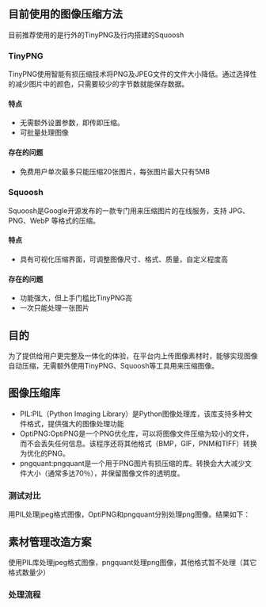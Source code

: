 ## 目前使用的图像压缩方法
目前推荐使用的是行外的TinyPNG及行内搭建的Squoosh
### TinyPNG
TinyPNG使用智能有损压缩技术将PNG及JPEG文件的文件大小降低。通过选择性的减少图片中的颜色，只需要较少的字节数就能保存数据。
#### 特点
- 无需额外设置参数，即传即压缩。
- 可批量处理图像
#### 存在的问题
- 免费用户单次最多只能压缩20张图片，每张图片最大只有5MB
### Squoosh
Squoosh是Google开源发布的一款专门用来压缩图片的在线服务，支持 JPG、PNG、WebP 等格式的压缩。
#### 特点
- 具有可视化压缩界面，可调整图像尺寸、格式、质量，自定义程度高
#### 存在的问题
- 功能强大，但上手门槛比TinyPNG高
- 一次只能处理一张图片
## 目的
为了提供给用户更完整及一体化的体验，在平台内上传图像素材时，能够实现图像自动压缩，无需额外使用TinyPNG、Squoosh等工具用来压缩图像。
## 图像压缩库
- PIL:PIL（Python Imaging Library）是Python图像处理库，该库支持多种文件格式，提供强大的图像处理功能
- OptiPNG:OptiPNG是一个PNG优化库，可以将图像文件压缩为较小的文件，而不会丢失任何信息。该程序还将其他格式（BMP，GIF，PNM和TIFF）转换为优化的PNG。
- pngquant:pngquant是一个用于PNG图片有损压缩的库。转换会大大减少文件大小（通常多达70％），并保留图像文件的透明度。
### 测试对比
用PIL处理jpeg格式图像，OptiPNG和pngquant分别处理png图像。结果如下：


## 素材管理改造方案
使用PIL库处理jpeg格式图像，pngquant处理png图像，其他格式暂不处理（其它格式数量少）
### 处理流程
